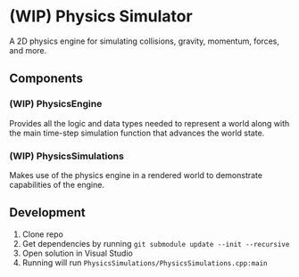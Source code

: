 # (WIP) Physics Simulator

A 2D physics engine for simulating collisions, gravity, momentum, forces, and more.

## Components

### (WIP) PhysicsEngine

Provides all the logic and data types needed to represent a world along with the main time-step simulation function that advances the world state.

### (WIP) PhysicsSimulations

Makes use of the physics engine in a rendered world to demonstrate capabilities of the engine.

## Development

1. Clone repo
2. Get dependencies by running `git submodule update --init --recursive`
3. Open solution in Visual Studio
4. Running will run `PhysicsSimulations/PhysicsSimulations.cpp:main`
